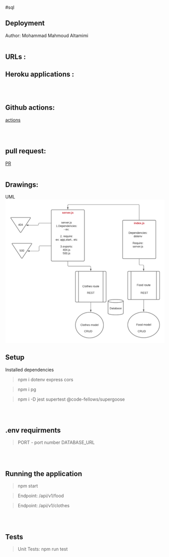 #sql 

## Deployment
Author: Mohammad Mahmoud Altamimi
<br/>
<br/>

## URLs :

## Heroku applications :

<br/>
<br/>

## Github actions:
[actions](https://github.com/MohammadAltamimi98/sql-app/actions)

<br/>
<br/>

## pull request:
[PR]()
<br/>
<br/>

## Drawings:
UML
![image](./idk.png)




## Setup
Installed dependencies
> npm i dotenv express cors

>npm i pg

>npm i -D jest supertest @code-fellows/supergoose


<br/>
<br/>

## .env requirments
> PORT - port number
> DATABASE_URL

<br/>
<br/>

## Running the application
> npm start

> Endpoint: /api/v1/food 

> Endpoint: /api/v1/clothes


<br/>
<br/>

## Tests
> Unit Tests: npm run test
